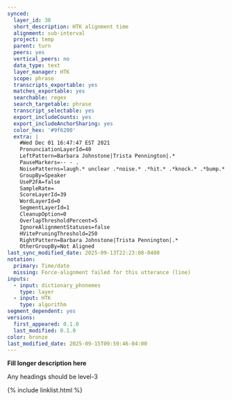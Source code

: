 ```yaml
---
synced:
  layer_id: 38
  short_description: HTK alignment time
  alignment: sub-interval
  project: temp
  parent: turn
  peers: yes
  vertical_peers: no
  data_type: text
  layer_manager: HTK
  scope: phrase
  transcripts_exportable: yes
  matches_exportable: yes
  searchable: regex
  search_targetable: phrase
  transcript_selectable: yes
  export_includeCounts: yes
  export_includeAnchorSharing: yes
  color_hex: '#9f6200'
  extra: |
    #Wed Dec 01 16:47:47 EST 2021
    PronunciationLayerId=40
    LeftPattern=Barbara Johnstone|Trista Pennington|.*
    PauseMarkers=-- - .
    NoisePatterns=laugh.* unclear .*noise.* .*hit.* .*knock.* .*bump.* .*brush.* .*tap.*
    GroupBy=Speaker
    UseP2FA=false
    SampleRate=
    ScoreLayerId=39
    WordLayerId=0
    SegmentLayerId=1
    CleanupOption=0
    OverlapThresholdPercent=5
    IgnoreAlignmentStatuses=false
    HVitePruningThreshold=250
    RightPattern=Barbara Johnstone|Trista Pennington|.*
    OtherGroupBy=Not Aligned
last_sync_modified_date: 2025-09-13T22:23:08-0400
notation:
  primary: Time/date
  missing: Force-alignment failed for this utterance (line)
inputs:
  - input: dictionary_phonemes
    type: layer
  - input: HTK
    type: algorithm
segment_dependent: yes
versions:
  first_appeared: 0.1.0
  last_modified: 0.1.0
color: bronze
last_modified_date: 2025-09-15T09:59:46-04:00
---
```


**Fill longer description here**

Any headings should be level-3


{% include linklist.html %}
